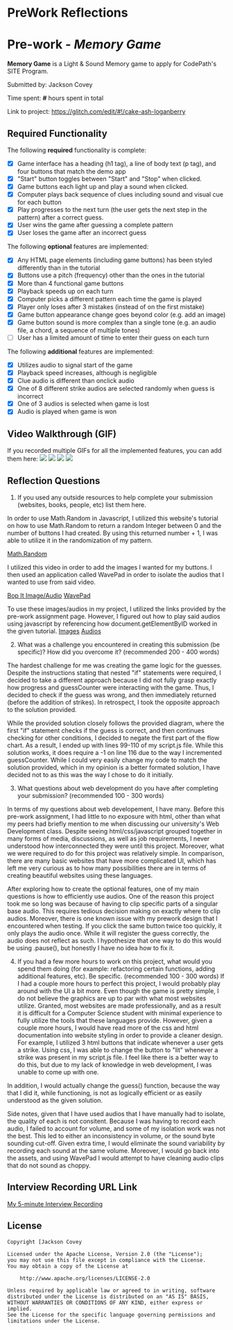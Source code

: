 # PreWork Reflections

# Pre-work - *Memory Game*

**Memory Game** is a Light & Sound Memory game to apply for CodePath's SITE Program. 

Submitted by: Jackson Covey

Time spent: **#** hours spent in total

Link to project: https://glitch.com/edit/#!/cake-ash-loganberry

## Required Functionality

The following **required** functionality is complete:

* [x] Game interface has a heading (h1 tag), a line of body text (p tag), and four buttons that match the demo app
* [x] "Start" button toggles between "Start" and "Stop" when clicked. 
* [x] Game buttons each light up and play a sound when clicked. 
* [x] Computer plays back sequence of clues including sound and visual cue for each button
* [x] Play progresses to the next turn (the user gets the next step in the pattern) after a correct guess. 
* [x] User wins the game after guessing a complete pattern
* [x] User loses the game after an incorrect guess

The following **optional** features are implemented:

* [x] Any HTML page elements (including game buttons) has been styled differently than in the tutorial
* [X] Buttons use a pitch (frequency) other than the ones in the tutorial
* [x] More than 4 functional game buttons
* [x] Playback speeds up on each turn
* [x] Computer picks a different pattern each time the game is played
* [x] Player only loses after 3 mistakes (instead of on the first mistake)
* [x] Game button appearance change goes beyond color (e.g. add an image)
* [x] Game button sound is more complex than a single tone (e.g. an audio file, a chord, a sequence of multiple tones)
* [ ] User has a limited amount of time to enter their guess on each turn

The following **additional** features are implemented:

- [x] Utilizes audio to signal start of the game
- [x] Playback speed increases, although is negligible 
- [x] Clue audio is different than onclick audio
- [x] One of 8 different strike audios are selected randomly when guess is incorrect
- [x] One of 3 audios is selected when game is lost
- [x] Audio is played when game is won

## Video Walkthrough (GIF)

If you recorded multiple GIFs for all the implemented features, you can add them here:
![](gif1-link-here)
![](gif2-link-here)
![](gif3-link-here)
![](gif4-link-here)

## Reflection Questions
1. If you used any outside resources to help complete your submission (websites, books, people, etc) list them here. 

In order to use Math.Random in Javascript, I utilized this website's tutorial on how
to use Math.Random to return a random Integer between 0 and the number of buttons I had created. 
By using this returned number + 1, I was able to utilize it in the randomization of my pattern.

[Math.Random](https://developer.mozilla.org/en-US/docs/Web/JavaScript/Reference/Global_Objects/Math/random) 

I utilized this video in order to add the images I wanted for my buttons.
I then used an application called WavePad in order to isolate
the audios that I wanted to use from said video.

[Bop It Image/Audio](https://www.youtube.com/watch?v=Nk47Unl9Ffk&t=10s)
[WavePad](https://www.nch.com.au/wavepad/index.html)

To use these images/audios in my project, I utilized the links provided by the pre-work assignment page.
However, I figured out how to play said audios using javascript by referencing how document.getElementByID 
worked in the given tutorial.
[Images](https://www.w3schools.com/tags/tag_img.asp)
[Audios](https://www.w3schools.com/html/html5_audio.asp)

2. What was a challenge you encountered in creating this submission (be specific)? How did you overcome it? (recommended 200 - 400 words) 

The hardest challenge for me was creating the game logic for the guesses. Despite the instructions stating that
nested "if" statements were required, I decided to take a different approach because I did not fully grasp exactly
how progress and guessCounter were interacting with the game. Thus, I decided to check if the guess was wrong, and then
immediately returned (before the addition of strikes). In retrospect, I took the opposite approach to the solution provided.

While the provided solution closely follows the provided diagram, where the first "if" statement checks if the guess is correct, and then continues checking for other conditions, I 
decided to negate the first part of the flow chart. As a result, I ended up with lines 99-110 of my script.js file. While
this solution works, it does require a -1 on line 116 due to the way I incremented guessCounter. 
While I could very easily change my code to match the solution provided, which in my opinion is a better formated solution,
I have decided not to as this was the way I chose to do it initially. 

3. What questions about web development do you have after completing your submission? (recommended 100 - 300 words) 

In terms of my questions about web developement, I have many. Before this pre-work assignment, I had little to no
exposure with html, other than what my peers had briefly mention to me when discussing our university's Web Development class.
Despite seeing html/css/javascript grouped together in many forms of media, discussions, as well as job requirements, I never understood
how interconnected they were until this project. Moreover, what we were required to do for this project was relatively simple. In comparison, there are many basic websites
that have more complicated UI, which has left me very curious as to how many possibilities there are in terms of creating
beautiful websites using these languages. 

After exploring how to create the optional features, one of my main questions is how to efficiently use audios. One of the reason this project
took me so long was because of having to clip specific parts of a singular base audio. This requires tedious decision making on
exactly where to clip audios. Moreover, there is one known issue with my prework design that I encountered when testing.
If you click the same button twice too quickly, it only plays the audio once. While it will register the guess correctly, the 
audio does not reflect as such. I hypothesize that one way to do this would be using .pause(), but honestly I have no
idea how to fix it.

4. If you had a few more hours to work on this project, what would you spend them doing (for example: refactoring certain functions, adding additional features, etc). Be specific. (recommended 100 - 300 words) 
If I had a couple more hours to perfect this project, I would probably play around with the UI a bit more. 
Even though the game is pretty simple, I do not believe the graphics are up to par with what most
websites utilize. Granted, most websites are made professionally, and as a result it is difficult for a 
Computer Science student with minimal experience to fully utilize the tools that these languages provide. However,
given a couple more hours, I would have read more of the css and html documentation into website styling in order to provide 
a cleaner design. For example, I utilized 3 html buttons that indicate whenever a user
gets a strike. Using css, I was able to change the button to "lit" whenever a strike was present in my script.js file.
I feel like there is a better way to do this, but due to my lack of knowledge in web development, I was unable to come up with one.

In addition, I would actually change the guess() function, because the way that I did it, while functioning, is not as logically
efficient or as easily understood as the given solution.

Side notes, given that I have used audios that I have manually had to isolate, the quality of each is not
consitent. Because I was having to record each audio, I failed to account for volume, and some of my isolation work was not the best.
This led to either an inconsistency in volume, or the sound byte sounding cut-off. Given extra time, I would eliminate the sound 
variability by recording each sound at the same volume. Moreover, I would go back into the assets, and using WavePad I would
attempt to have cleaning audio clips that do not sound as choppy. 



## Interview Recording URL Link

[My 5-minute Interview Recording](your-link-here)


## License

    Copyright [Jackson Covey

    Licensed under the Apache License, Version 2.0 (the "License");
    you may not use this file except in compliance with the License.
    You may obtain a copy of the License at

        http://www.apache.org/licenses/LICENSE-2.0

    Unless required by applicable law or agreed to in writing, software
    distributed under the License is distributed on an "AS IS" BASIS,
    WITHOUT WARRANTIES OR CONDITIONS OF ANY KIND, either express or implied.
    See the License for the specific language governing permissions and
    limitations under the License.